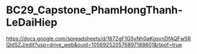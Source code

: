 # BC29_Capstone_PhamHongThanh-LeDaiHiep
https://docs.google.com/spreadsheets/d/187ZgF1G5yNh0aKgsvnDfAQFw5RQldSZJ/edit?usp=drive_web&ouid=105692520576897188601&rtpof=true
